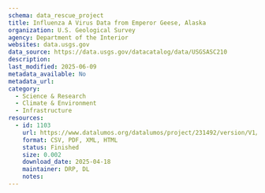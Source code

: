 ```yaml
---
schema: data_rescue_project 
title: Influenza A Virus Data from Emperor Geese, Alaska
organization: U.S. Geological Survey
agency: Department of the Interior
websites: data.usgs.gov
data_source: https://data.usgs.gov/datacatalog/data/USGSASC210
description: 
last_modified: 2025-06-09
metadata_available: No
metadata_url: 
category:
  - Science & Research 
  - Climate & Environment 
  - Infrastructure 
resources:
  - id: 1103
    url: https://www.datalumos.org/datalumos/project/231492/version/V1/view
    format: CSV, PDF, XML, HTML
    status: Finished
    size: 0.002
    download_date: 2025-04-18
    maintainer: DRP, DL
    notes: 
---
```

